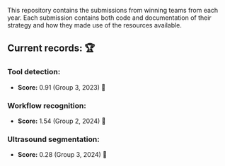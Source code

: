 This repository contains the submissions from winning teams from each year. Each submission contains both code and documentation of their strategy and how they made use of the resources available.  
  
## Current records: 🏆
### Tool detection:
- **Score:** 0.91 (Group 3, 2023) 🏅
### Workflow recognition:
- **Score:** 1.54 (Group 2, 2024) 🏅
### Ultrasound segmentation:
- **Score:** 0.28 (Group 3, 2024) 🏅
